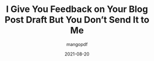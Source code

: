 ---
author: mangopdf
date: 2021-08-20
permalink: false
tags:
  - writing
target_url: https://mango.pdf.zone/i-give-you-feedback-on-your-blog-post-draft-but-you-dont-send-it-to-me
title: I Give You Feedback on Your Blog Post Draft But You Don’t Send It to Me
---